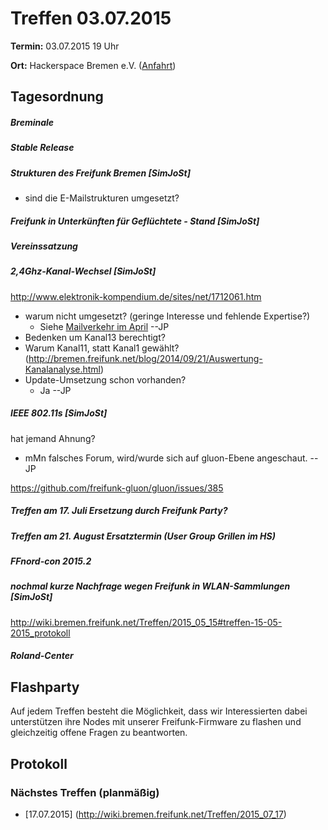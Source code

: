 # Treffen 03.07.2015

**Termin:** 03.07.2015 19 Uhr

**Ort:** Hackerspace Bremen e.V. ([Anfahrt](https://www.hackerspace-bremen.de/anfahrt/))

## Tagesordnung
##### Breminale

##### Stable Release

##### Strukturen des Freifunk Bremen [SimJoSt]
* sind die E-Mailstrukturen umgesetzt?

##### Freifunk in Unterkünften für Geflüchtete - Stand [SimJoSt]

##### Vereinssatzung

##### 2,4Ghz-Kanal-Wechsel [SimJoSt]  
http://www.elektronik-kompendium.de/sites/net/1712061.htm
* warum nicht umgesetzt? (geringe Interesse und fehlende Expertise?)
  * Siehe [Mailverkehr im April](https://planetcyborg.de/mailman/private/ff-bremen/2015-April/000883.html) --JP
* Bedenken um Kanal13 berechtigt?
* Warum Kanal11, statt Kanal1 gewählt? (http://bremen.freifunk.net/blog/2014/09/21/Auswertung-Kanalanalyse.html)
* Update-Umsetzung schon vorhanden?
  * Ja --JP

##### IEEE 802.11s [SimJoSt]
hat jemand Ahnung?

* mMn falsches Forum, wird/wurde sich auf gluon-Ebene angeschaut. --JP

https://github.com/freifunk-gluon/gluon/issues/385

##### Treffen am 17. Juli Ersetzung durch Freifunk Party?

##### Treffen am 21. August Ersatztermin (User Group Grillen im HS)

##### FFnord-con 2015.2

##### nochmal kurze Nachfrage wegen Freifunk in WLAN-Sammlungen [SimJoSt]
http://wiki.bremen.freifunk.net/Treffen/2015_05_15#treffen-15-05-2015_protokoll

##### Roland-Center

## Flashparty

Auf jedem Treffen besteht die Möglichkeit, dass wir Interessierten dabei unterstützen ihre Nodes mit unserer Freifunk-Firmware zu flashen und gleichzeitig offene Fragen zu beantworten.

## Protokoll



### Nächstes Treffen (planmäßig)
* [17.07.2015] (http://wiki.bremen.freifunk.net/Treffen/2015_07_17)